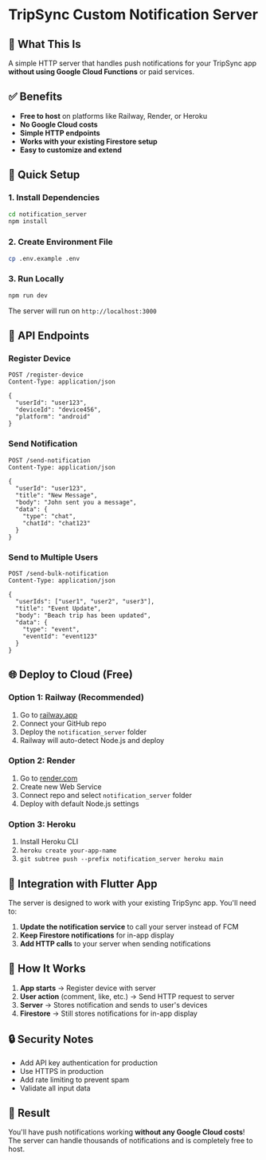 # TripSync Custom Notification Server

## 🎯 What This Is

A simple HTTP server that handles push notifications for your TripSync app **without using Google Cloud Functions** or paid services.

## ✅ Benefits

- **Free to host** on platforms like Railway, Render, or Heroku
- **No Google Cloud costs**
- **Simple HTTP endpoints**
- **Works with your existing Firestore setup**
- **Easy to customize and extend**

## 🚀 Quick Setup

### 1. Install Dependencies

```bash
cd notification_server
npm install
```

### 2. Create Environment File

```bash
cp .env.example .env
```

### 3. Run Locally

```bash
npm run dev
```

The server will run on `http://localhost:3000`

## 📡 API Endpoints

### Register Device
```http
POST /register-device
Content-Type: application/json

{
  "userId": "user123",
  "deviceId": "device456", 
  "platform": "android"
}
```

### Send Notification
```http
POST /send-notification
Content-Type: application/json

{
  "userId": "user123",
  "title": "New Message",
  "body": "John sent you a message",
  "data": {
    "type": "chat",
    "chatId": "chat123"
  }
}
```

### Send to Multiple Users
```http
POST /send-bulk-notification
Content-Type: application/json

{
  "userIds": ["user1", "user2", "user3"],
  "title": "Event Update",
  "body": "Beach trip has been updated",
  "data": {
    "type": "event",
    "eventId": "event123"
  }
}
```

## 🌐 Deploy to Cloud (Free)

### Option 1: Railway (Recommended)
1. Go to [railway.app](https://railway.app)
2. Connect your GitHub repo
3. Deploy the `notification_server` folder
4. Railway will auto-detect Node.js and deploy

### Option 2: Render
1. Go to [render.com](https://render.com)
2. Create new Web Service
3. Connect repo and select `notification_server` folder
4. Deploy with default Node.js settings

### Option 3: Heroku
1. Install Heroku CLI
2. `heroku create your-app-name`
3. `git subtree push --prefix notification_server heroku main`

## 🔧 Integration with Flutter App

The server is designed to work with your existing TripSync app. You'll need to:

1. **Update the notification service** to call your server instead of FCM
2. **Keep Firestore notifications** for in-app display
3. **Add HTTP calls** to your server when sending notifications

## 📱 How It Works

1. **App starts** → Register device with server
2. **User action** (comment, like, etc.) → Send HTTP request to server
3. **Server** → Stores notification and sends to user's devices
4. **Firestore** → Still stores notifications for in-app display

## 🔒 Security Notes

- Add API key authentication for production
- Use HTTPS in production
- Add rate limiting to prevent spam
- Validate all input data

## 🎉 Result

You'll have push notifications working **without any Google Cloud costs**! The server can handle thousands of notifications and is completely free to host.
